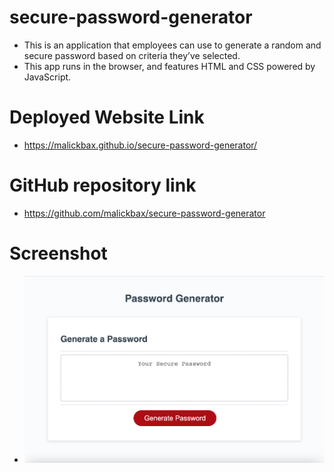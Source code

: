 # secure-password-generator
- This is an application that employees can use to generate a random and secure password based on criteria they’ve selected. 
- This app runs in the browser, and features HTML and CSS powered by JavaScript.

# Deployed Website Link
- https://malickbax.github.io/secure-password-generator/

# GitHub repository link
- https://github.com/malickbax/secure-password-generator

# Screenshot 
- ![Homepage screenshot](/Develop/assets/Images/screenshot.png) 